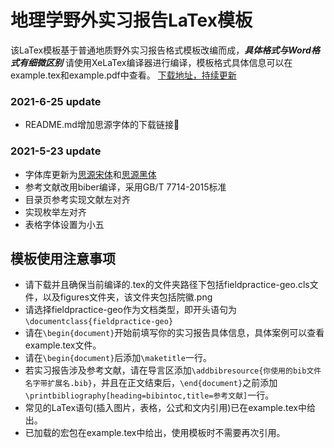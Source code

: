 # 地理学野外实习报告LaTex模板
该LaTex模板基于普通地质野外实习报告格式模板改编而成，***具体格式与Word格式有细微区别***
请使用XeLaTex编译器进行编译，模板格式具体信息可以在example.tex和example.pdf中查看。
[下载地址，持续更新](https://github.com/Plutoset/fieldpractice-geo)

### 2021-6-25 update
- README.md增加思源字体的下载链接🔗

### 2021-5-23 update
- 字体库更新为[思源宋体](https://github.com/adobe-fonts/source-han-serif)和[思源黑体](https://github.com/adobe-fonts/source-han-sans)
- 参考文献改用biber编译，采用GB/T 7714-2015标准
- 目录页参考实现文献左对齐
- 实现枚举左对齐
- 表格字体设置为小五

## 模板使用注意事项
- 请下载并且确保当前编译的.tex的文件夹路径下包括fieldpractice-geo.cls文件，以及figures文件夹，该文件夹包括院徽.png
- 请选择fieldpractice-geo作为文档类型，即开头语句为`\documentclass{fieldpractice-geo}`
- 请在`\begin{document}`开始前填写你的实习报告具体信息，具体案例可以查看example.tex文件。
- 请在`\begin{document}`后添加`\maketitle`一行。
- 若实习报告涉及参考文献，请在导言区添加`\addbibresource{你使用的bib文件名字带扩展名.bib}`，并且在正文结束后，`\end{document}`之前添加`\printbibliography[heading=bibintoc,title=参考文献]`一行。
- 常见的LaTex语句(插入图片，表格，公式和文内引用)已在example.tex中给出。
- 已加载的宏包在example.tex中给出，使用模板时不需要再次引用。
